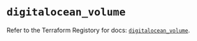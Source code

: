 # `digitalocean_volume`

Refer to the Terraform Registory for docs: [`digitalocean_volume`](https://registry.terraform.io/providers/digitalocean/digitalocean/2.31.0/docs/resources/volume).

